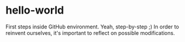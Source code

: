 # hello-world
First steps inside GitHub environment.
Yeah, step-by-step ;)
In order to reinvent ourselves, it's important to reflect on possible modifications.
